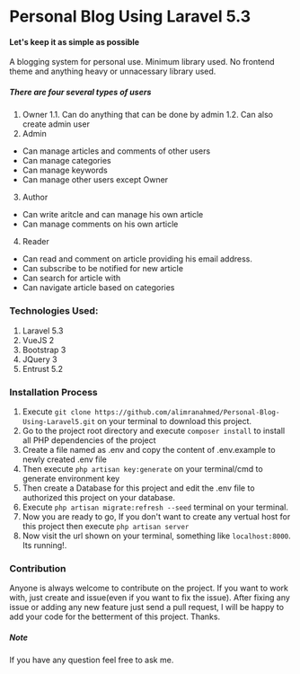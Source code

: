 # Personal Blog Using Laravel 5.3
#### Let's keep it as simple as possible
A blogging system for personal use. Minimum library used. No frontend theme and anything heavy or unnacessary library used.  
 
##### There are four several types of users
1. Owner
  1.1. Can do anything that can be done by admin
  1.2. Can also create admin user
2. Admin
  * Can manage articles and comments of other users
  * Can manage categories 
  * Can manage keywords
  * Can manage other users except Owner
3. Author
  * Can write aritcle and can manage his own article
  * Can manage comments on his own article
4. Reader
  * Can read and comment on article providing his email address. 
  * Can subscribe to be notified for new article
  * Can search for article with
  * Can navigate article based on categories

### Technologies Used: 
1. Laravel 5.3
2. VueJS 2
3. Bootstrap 3
4. JQuery 3
5. Entrust 5.2

### Installation Process
1. Execute `git clone https://github.com/alimranahmed/Personal-Blog-Using-Laravel5.git` on your terminal to download this project.
2. Go to the project root directory and execute `composer install` to install all PHP dependencies of the project
3. Create a file named as .env and copy the content of .env.example to newly created .env file 
4. Then execute `php artisan key:generate` on your terminal/cmd to generate environment key
5. Then create a Database for this project and edit the .env file to authorized this project on your database. 
6. Execute `php artisan migrate:refresh --seed` terminal on your terminal.
7. Now you are ready to go, If you don't want to create any vertual host for this project then execute
  `php artisan server`
8. Now visit the url shown on your terminal, something like `localhost:8000`. Its running!. 

### Contribution 
Anyone is always welcome to contribute on the project. If you want to work with, just create and issue(even if you want to fix the issue). After fixing any issue or adding any new feature just send a pull request, I will be happy to add your code for the betterment of this project. Thanks.

##### Note
If you have any question feel free to ask me. 
